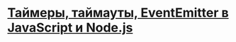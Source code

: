 # [Таймеры, таймауты, EventEmitter в JavaScript и Node.js](https://www.youtube.com/watch?v=LK2jveAnRNg&ab_channel=TimurShemsedinov)
